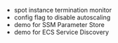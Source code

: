 - spot instance termination monitor
- config flag to disable autoscaling
- demo for SSM Parameter Store
- demo for ECS Service Discovery